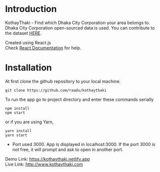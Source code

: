 # Introduction
KothayThaki - Find which Dhaka City Corporation your area belongs to.<br/>
Dhaka City Corporation open-sourced data is used. You can contribute to the dataset [HERE](https://github.com/raadu/dhaka-city-corporation-data).<br/>

Created using React.js <br/>
Check [React Documentation](https://reactjs.org/docs/getting-started.html) for help.

# Installation 
At first clone the github repository to your local machine. 
```
git clone https://github.com/raadu/kothaythaki
```

To run the app go to project directory and enter these commands serially
```
npm install
npm start
```
or if you are using Yarn,

```
yarn install
yarn start
```

* Port used 3000. App is displayed in localhost:3000. If the port 3000 is not free, it will prompt and ask to open in another port.

Demo Link: https://kothaythaki.netlify.app <br/>
Live Link: http://www.kothaythaki.com
